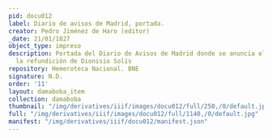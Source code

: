 ```yaml
---
pid: docu012
label: Diario de avisos de Madrid, portada.
creator: Pedro Jiménez de Haro (editor)
_date: 21/01/1827
object_type: impreso
description: Portada del Diario de Avisos de Madrid donde se anuncia el estreno de
  la refundición de Dionisio Solís
repository: Hemeroteca Nacional. BNE
signature: N.D.
order: '11'
layout: damaboba_item
collection: damaboba
thumbnail: "/img/derivatives/iiif/images/docu012/full/250,/0/default.jpg"
full: "/img/derivatives/iiif/images/docu012/full/1140,/0/default.jpg"
manifest: "/img/derivatives/iiif/docu012/manifest.json"
---
```

